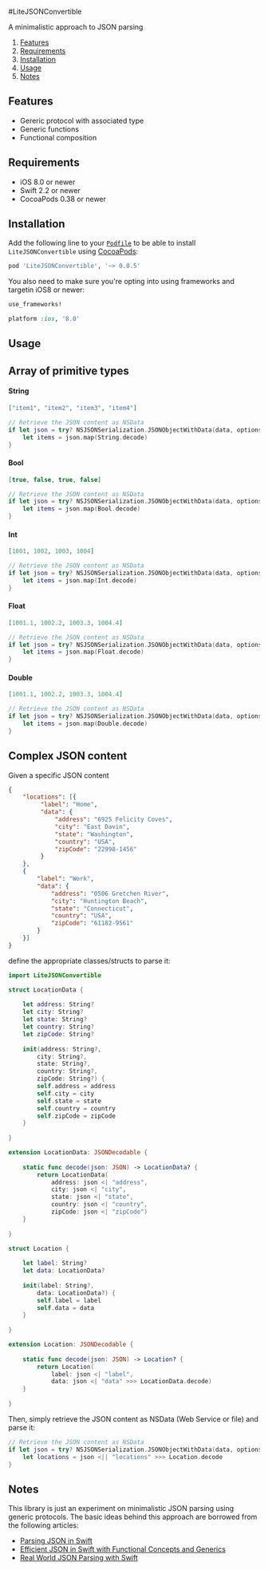 #LiteJSONConvertible

A minimalistic approach to JSON parsing

1. [Features](#features)
2. [Requirements](#requirements)
3. [Installation](#installation)
4. [Usage](#usage)
5. [Notes](#notes)

## Features
- Gereric protocol with associated type
- Generic functions
- Functional composition

## Requirements
- iOS 8.0 or newer
- Swift 2.2 or newer
- CocoaPods 0.38 or newer

## Installation
Add the following line to your [`Podfile`](http://guides.cocoapods.org/using/the-podfile.html) to be able to install `LiteJSONConvertible` using [CocoaPods](https://cocoapods.org/):  
```ruby
pod 'LiteJSONConvertible', '~> 0.0.5'
```
You also need to make sure you're opting into using frameworks and targetin iOS8 or newer:
```ruby
use_frameworks!

platform :ios, '8.0'
```

## Usage

## Array of primitive types

#### String
```json
["item1", "item2", "item3", "item4"]
```

```swift
// Retrieve the JSON content as NSData
if let json = try? NSJSONSerialization.JSONObjectWithData(data, options: .AllowFragments) {
    let items = json.map(String.decode)
}
```

#### Bool
```json
[true, false, true, false]
```

```swift
// Retrieve the JSON content as NSData
if let json = try? NSJSONSerialization.JSONObjectWithData(data, options: .AllowFragments) as? [JSON] {
    let items = json.map(Bool.decode)
}
```

#### Int
```json
[1001, 1002, 1003, 1004]
```

```swift
// Retrieve the JSON content as NSData
if let json = try? NSJSONSerialization.JSONObjectWithData(data, options: .AllowFragments) as? [JSON] {
    let items = json.map(Int.decode)
}
```

#### Float
```json
[1001.1, 1002.2, 1003.3, 1004.4]
```

```swift
// Retrieve the JSON content as NSData
if let json = try? NSJSONSerialization.JSONObjectWithData(data, options: .AllowFragments) as? [JSON] {
    let items = json.map(Float.decode)
}
```

#### Double
```json
[1001.1, 1002.2, 1003.3, 1004.4]
```

```swift
// Retrieve the JSON content as NSData
if let json = try? NSJSONSerialization.JSONObjectWithData(data, options: .AllowFragments) as? [JSON] {
    let items = json.map(Double.decode)
}
```


## Complex JSON content

Given a specific JSON content

```json
{
    "locations": [{
         "label": "Home",
         "data": {
             "address": "6925 Felicity Coves",
             "city": "East Davin",
             "state": "Washington",
             "country": "USA",
             "zipCode": "22998-1456"
         }
    },
    {
        "label": "Work",
        "data": {
            "address": "0506 Gretchen River",
            "city": "Huntington Beach",
            "state": "Connecticut",
            "country": "USA",
            "zipCode": "61182-9561"
        }
    }]
}
```

define the appropriate classes/structs to parse it:

```swift
import LiteJSONConvertible

struct LocationData {
    
    let address: String?
    let city: String?
    let state: String?
    let country: String?
    let zipCode: String?
    
    init(address: String?,
        city: String?,
        state: String?,
        country: String?,
        zipCode: String?) {
        self.address = address
        self.city = city
        self.state = state
        self.country = country
        self.zipCode = zipCode
    }
    
}

extension LocationData: JSONDecodable {
    
    static func decode(json: JSON) -> LocationData? {
        return LocationData(
            address: json <| "address",
            city: json <| "city",
            state: json <| "state",
            country: json <| "country",
            zipCode: json <| "zipCode")
    }
    
}

struct Location {
    
    let label: String?
    let data: LocationData?
    
    init(label: String?,
        data: LocationData?) {
        self.label = label
        self.data = data
    }
    
}

extension Location: JSONDecodable {
    
    static func decode(json: JSON) -> Location? {
        return Location(
            label: json <| "label",
            data: json <| "data" >>> LocationData.decode)
    }
    
}
```

Then, simply retrieve the JSON content as NSData (Web Service or file) and parse it:
```swift
// Retrieve the JSON content as NSData
if let json = try? NSJSONSerialization.JSONObjectWithData(data, options: .AllowFragments) {
    let locations = json <|| "locations" >>> Location.decode
}
```

## Notes
This library is just an experiment on minimalistic JSON parsing using generic protocols. The basic ideas behind this approach are borrowed from the following articles:  
- [Parsing JSON in Swift](http://chris.eidhof.nl/posts/json-parsing-in-swift.html)
- [Efficient JSON in Swift with Functional Concepts and Generics](https://robots.thoughtbot.com/efficient-json-in-swift-with-functional-concepts-and-generics)
- [Real World JSON Parsing with Swift](https://robots.thoughtbot.com/real-world-json-parsing-with-swift)
